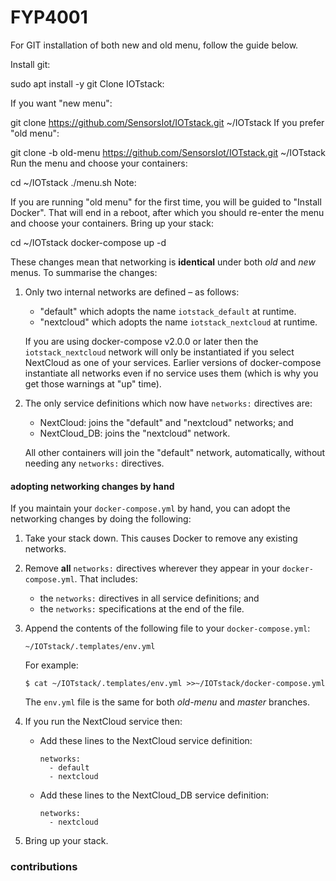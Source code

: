 # FYP4001

For GIT installation of both new and old menu, follow the guide below. 

Install git:


sudo apt install -y git
Clone IOTstack:

If you want "new menu":


git clone https://github.com/SensorsIot/IOTstack.git ~/IOTstack
If you prefer "old menu":


git clone -b old-menu https://github.com/SensorsIot/IOTstack.git ~/IOTstack
Run the menu and choose your containers:


cd ~/IOTstack
./menu.sh
Note:

If you are running "old menu" for the first time, you will be guided to "Install Docker". That will end in a reboot, after which you should re-enter the menu and choose your containers.
Bring up your stack:


cd ~/IOTstack
docker-compose up -d


These changes mean that networking is **identical** under both *old* and *new* menus. To summarise the changes:

1. Only two internal networks are defined – as follows:

	* "default" which adopts the name `iotstack_default` at runtime.
	* "nextcloud" which adopts the name `iotstack_nextcloud` at runtime.
	
	If you are using docker-compose v2.0.0 or later then the `iotstack_nextcloud` network will only be instantiated if you select NextCloud as one of your services. Earlier versions of docker-compose instantiate all networks even if no service uses them (which is why you get those warnings at "up" time).

2. The only service definitions which now have `networks:` directives are:

	* NextCloud: joins the "default" and "nextcloud" networks; and
	* NextCloud_DB: joins the "nextcloud" network.
	
	All other containers will join the "default" network, automatically, without needing any `networks:` directives.

#### <a name="networkHandEdit"> adopting networking changes by hand </a>

If you maintain your `docker-compose.yml` by hand, you can adopt the networking changes by doing the following:

1. Take your stack down. This causes Docker to remove any existing networks. 
2. Remove **all** `networks:` directives wherever they appear in your `docker-compose.yml`. That includes: 

	* the `networks:` directives in all service definitions; and
	* the `networks:` specifications at the end of the file.

3. Append the contents of the following file to your `docker-compose.yml`:

	```
	~/IOTstack/.templates/env.yml
	```

	For example:
	
	```
	$ cat ~/IOTstack/.templates/env.yml >>~/IOTstack/docker-compose.yml
	```
	
	The `env.yml` file is the same for both *old-menu* and *master* branches.

4. If you run the NextCloud service then:

	* Add these lines to the NextCloud service definition:

		```
		networks:
		  - default
		  - nextcloud
		```

	* Add these lines to the NextCloud_DB service definition:

		```
		networks:
		  - nextcloud
		```

5. Bring up your stack.	

### contributions
